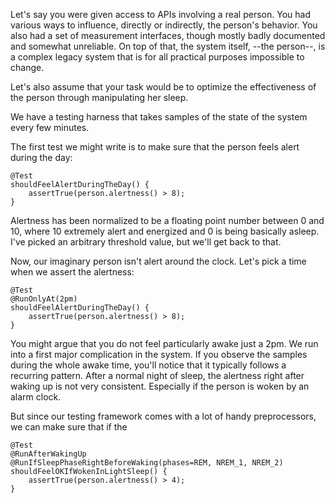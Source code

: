 
Let's say you were given access to APIs involving a real person. You had
various ways to influence, directly or indirectly, the person's behavior. You
also had a set of measurement interfaces, though mostly badly documented and
somewhat unreliable. On top of that, the system itself, --the person--, is a
complex legacy system that is for all practical purposes impossible to change.

Let's also assume that your task would be to optimize the effectiveness of the
person through manipulating her sleep. 

We have a testing harness that takes samples of the state of the system every
few minutes. 

The first test we might write is to make sure that the person feels alert
during the day:

    @Test 
    shouldFeelAlertDuringTheDay() {
        assertTrue(person.alertness() > 8);
    }

Alertness has been normalized to be a floating point number between 0 and 10,
where 10 extremely alert and energized and 0 is being basically asleep. I've
picked an arbitrary threshold value, but we'll get back to that.

Now, our imaginary person isn't alert around the clock. Let's pick a time when
we assert the alertness:

    @Test 
    @RunOnlyAt(2pm)
    shouldFeelAlertDuringTheDay() {
        assertTrue(person.alertness() > 8);
    }

You might argue that you do not feel particularly awake just a 2pm. We run into
a first major complication in the system. If you observe the samples during the
whole awake time, you'll notice that it typically follows a recurring pattern.
After a normal night of sleep, the alertness right after waking up is not very
consistent. Especially if the person is woken by an alarm clock. 

But since our testing framework comes with a lot of handy preprocessors, we can
make sure that if the 

    @Test
    @RunAfterWakingUp
    @RunIfSleepPhaseRightBeforeWaking(phases=REM, NREM_1, NREM_2)
    shouldFeelOKIfWokenInLightSleep() {
        assertTrue(person.alertness() > 4);
    }










